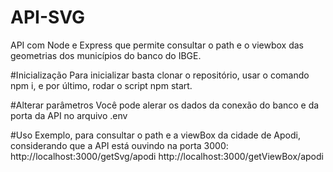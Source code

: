 # API-SVG
API com Node e Express que permite consultar o path e o viewbox das geometrias dos municípios do banco do IBGE.

#Inicialização
Para inicializar basta clonar o repositório, usar o comando npm i, e por último, rodar o script npm start.

#Alterar parâmetros
Você pode alerar os dados da conexão do banco e da porta da API no arquivo .env

#Uso
Exemplo, para consultar o path e a viewBox da cidade de Apodi, considerando que a API está ouvindo na porta 3000:
http://localhost:3000/getSvg/apodi
http://localhost:3000/getViewBox/apodi
